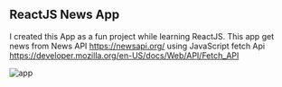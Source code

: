 ## ReactJS News App

I created this App as a fun project while learning ReactJS. This app get news from News API https://newsapi.org/ using JavaScript fetch Api https://developer.mozilla.org/en-US/docs/Web/API/Fetch_API


![app](https://user-images.githubusercontent.com/41165103/43347677-af793ae8-91f6-11e8-8d8e-0a282344de31.jpg)

